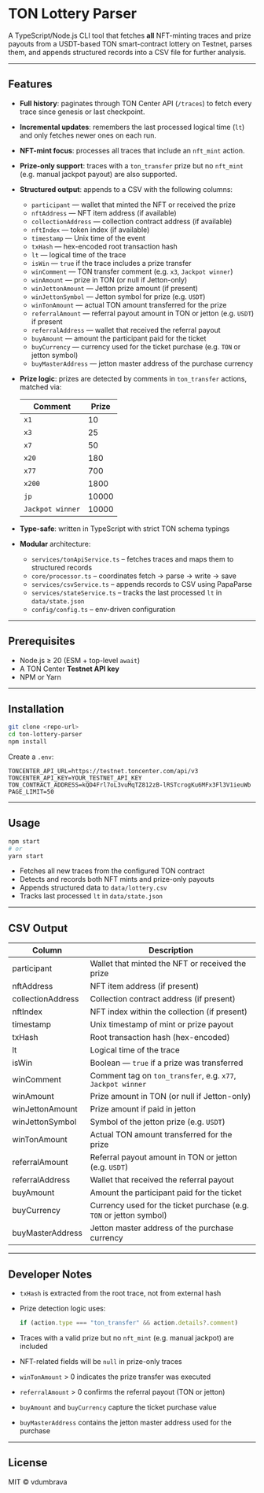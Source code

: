 # TON Lottery Parser

A TypeScript/Node.js CLI tool that fetches **all** NFT-minting traces and prize payouts from a USDT-based TON smart-contract lottery on Testnet, parses them, and appends structured records into a CSV file for further analysis.

---

## Features

- **Full history**: paginates through TON Center API (`/traces`) to fetch every trace since genesis or last checkpoint.
- **Incremental updates**: remembers the last processed logical time (`lt`) and only fetches newer ones on each run.
- **NFT-mint focus**: processes all traces that include an `nft_mint` action.
- **Prize-only support**: traces with a `ton_transfer` prize but no `nft_mint` (e.g. manual jackpot payout) are also supported.
- **Structured output**: appends to a CSV with the following columns:

  - `participant` — wallet that minted the NFT or received the prize
  - `nftAddress` — NFT item address (if available)
  - `collectionAddress` — collection contract address (if available)
  - `nftIndex` — token index (if available)
  - `timestamp` — Unix time of the event
  - `txHash` — hex-encoded root transaction hash
  - `lt` — logical time of the trace
  - `isWin` — `true` if the trace includes a prize transfer
  - `winComment` — TON transfer comment (e.g. `x3`, `Jackpot winner`)
  - `winAmount` — prize in TON (or null if Jetton-only)
  - `winJettonAmount` — Jetton prize amount (if present)
  - `winJettonSymbol` — Jetton symbol for prize (e.g. `USDT`)
  - `winTonAmount` — actual TON amount transferred for the prize
  - `referralAmount` — referral payout amount in TON or jetton (e.g. `USDT`) if present
  - `referralAddress` — wallet that received the referral payout
  - `buyAmount` — amount the participant paid for the ticket
  - `buyCurrency` — currency used for the ticket purchase (e.g. `TON` or jetton symbol)
  - `buyMasterAddress` — jetton master address of the purchase currency

- **Prize logic**: prizes are detected by comments in `ton_transfer` actions, matched via:

  | Comment          | Prize |
  | ---------------- | ----- |
  | `x1`             | 10    |
  | `x3`             | 25    |
  | `x7`             | 50    |
  | `x20`            | 180   |
  | `x77`            | 700   |
  | `x200`           | 1800  |
  | `jp`             | 10000 |
  | `Jackpot winner` | 10000 |

- **Type-safe**: written in TypeScript with strict TON schema typings
- **Modular** architecture:

  - `services/tonApiService.ts` – fetches traces and maps them to structured records
  - `core/processor.ts` – coordinates fetch → parse → write → save
  - `services/csvService.ts` – appends records to CSV using PapaParse
  - `services/stateService.ts` – tracks the last processed `lt` in `data/state.json`
  - `config/config.ts` – env-driven configuration

---

## Prerequisites

- Node.js ≥ 20 (ESM + top-level `await`)
- A TON Center **Testnet API key**
- NPM or Yarn

---

## Installation

```bash
git clone <repo-url>
cd ton-lottery-parser
npm install
```

Create a `.env`:

```dotenv
TONCENTER_API_URL=https://testnet.toncenter.com/api/v3
TONCENTER_API_KEY=YOUR_TESTNET_API_KEY
TON_CONTRACT_ADDRESS=kQD4Frl7oL3vuMqTZ812zB-lRSTcrogKu6MFx3Fl3V1ieuWb
PAGE_LIMIT=50
```

---

## Usage

```bash
npm start
# or
yarn start
```

- Fetches all new traces from the configured TON contract
- Detects and records both NFT mints and prize-only payouts
- Appends structured data to `data/lottery.csv`
- Tracks last processed `lt` in `data/state.json`

---

## CSV Output

| Column            | Description                                                         |
| ----------------- | ------------------------------------------------------------------- |
| participant       | Wallet that minted the NFT or received the prize                    |
| nftAddress        | NFT item address (if present)                                       |
| collectionAddress | Collection contract address (if present)                            |
| nftIndex          | NFT index within the collection (if present)                        |
| timestamp         | Unix timestamp of mint or prize payout                              |
| txHash            | Root transaction hash (hex-encoded)                                 |
| lt                | Logical time of the trace                                           |
| isWin             | Boolean — `true` if a prize was transferred                         |
| winComment        | Comment tag on `ton_transfer`, e.g. `x77`, `Jackpot winner`         |
| winAmount         | Prize amount in TON (or null if Jetton-only)                        |
| winJettonAmount   | Prize amount if paid in jetton                                      |
| winJettonSymbol   | Symbol of the jetton prize (e.g. `USDT`)                            |
| winTonAmount      | Actual TON amount transferred for the prize                         |
| referralAmount    | Referral payout amount in TON or jetton (e.g. `USDT`)               |
| referralAddress   | Wallet that received the referral payout                            |
| buyAmount         | Amount the participant paid for the ticket                          |
| buyCurrency       | Currency used for the ticket purchase (e.g. `TON` or jetton symbol) |
| buyMasterAddress  | Jetton master address of the purchase currency                      |

---

## Developer Notes

- `txHash` is extracted from the root trace, not from external hash
- Prize detection logic uses:

  ```ts
  if (action.type === "ton_transfer" && action.details?.comment)
  ```

- Traces with a valid prize but no `nft_mint` (e.g. manual jackpot) are included
- NFT-related fields will be `null` in prize-only traces
- `winTonAmount` > 0 indicates the prize transfer was executed
- `referralAmount` > 0 confirms the referral payout (TON or jetton)
- `buyAmount` and `buyCurrency` capture the ticket purchase value
- `buyMasterAddress` contains the jetton master address used for the purchase

---

## License

MIT © vdumbrava
